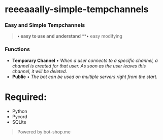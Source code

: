 # reeeaaally-simple-tempchannels

### Easy and Simple Tempchannels
> **• easy to use and understand**
> **• easy modifying

### Functions
+ **Temporary Channel** • _When a user connects to a specific channel, a channel is created for that user. As soon as the user leaves this channel, it will be deleted._
+ **Public** • _The bot can be used on multiple servers right from the start._

# Required:
+ Python
+ Pycord
+ SQLite

> Powered by bot-shop.me
